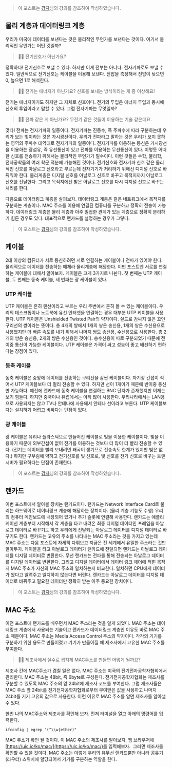 > 이 포스트는 [감자](https://www.inflearn.com/course/%EA%B7%B8%EB%A6%BC%EC%9C%BC%EB%A1%9C-%EC%89%BD%EA%B2%8C-%EB%B0%B0%EC%9A%B0%EB%8A%94-%EB%84%A4%ED%8A%B8%EC%9B%8C%ED%81%AC# '감자')님의 강의를 참조하여 작성하였습니다.

## 물리 계층과 데이터링크 계층

우리가 미국에 데이터를 보낸다는 것은 물리적인 무언가를 보낸다는 것이다. 여기서 물리적인 무언가는 어떤 것일까?

> 🙋🏻 전기신호가 아닌가요?

정확하다! 전기신호로 보낼 수 있다. 하지만 이게 전부는 아니다. 전자기파로도 보낼 수 있다. 일반적으로 전기신호는 케이블을 이용해 보낸다. 전압을 측정해서 전압이 낮으면 0, 높으면 1로 해석한다.

> 🙋🏻 전기는 에너지가 아닌가요? 신호를 보내는 방식이라는 게 좀 이상해요!

전기는 에너지이기도 하지만 그 자체로 신호이다. 전기의 투입은 에너지 투입과 동시에 신호의 투입이라고 말할 수 있다. 그럼 전자기파는 무엇일까?

> 🙋🏻 전파 같은 게 아닌가요? 무전기 같은 것들이 이용하는 기술 같은데요.

맞다! 전파는 전자기파의 일종이다. 전자기파는 진동수, 즉 주파수에 따라 구분하는데 우리가 보는 빛이라는 것은 가시광선이다. 우리가 전파라고 말하는 것은 우리가 보지 못하는 영역의 주파수 대역대로 전자기파의 일종이다. 전자기파를 이용하는 통신은 가시광선을 이용하는 광섬유, 즉 유선통신이 있고 전파를 이용하는 무선통신이 있다. 이렇듯 어떠한 신호를 전송하기 위해서는 물리적인 무언가가 필수이다. 이런 것들은 수학, 물리학, 전자공학들의 여러 학문 덕분에 가능해진 것이다. 전기신호와 전자기파 신호 같은 물리적인 신호를 아날로그 신호라고 부르는데 전자기기가 처리하기 위해선 디지털 신호로 바꿔줘야 한다. 물리계층은 디지털 신호를 아날로그 신호로 바꾸고 목적지까지 아날로그 신호를 전달한다. 그리고 목적지에선 받은 아날로그 신호를 다시 디지털 신호로 바꾸는 처리를 한다.

다음으로 데이터링크 계층을 살펴보자. 데이터링크 계층은 같은 네트워크에서 목적지를 구분하는 계층이다. MAC 주소를 이용해 연결된 컴퓨터를 구분하고 정확히 전송이 가능하다. 데이터링크 계층은 물리 계층과 아주 밀접한 관계가 있는 계층으로 정확히 분리하기 힘든 경우도 있다. 대표적으로 랜카드를 설명하는 경우가 그렇다.

> 이 포스트는 [감자](https://www.inflearn.com/course/%EA%B7%B8%EB%A6%BC%EC%9C%BC%EB%A1%9C-%EC%89%BD%EA%B2%8C-%EB%B0%B0%EC%9A%B0%EB%8A%94-%EB%84%A4%ED%8A%B8%EC%9B%8C%ED%81%AC# '감자')님의 강의를 참조하여 작성하였습니다.

## 케이블

2대 이상의 컴퓨터가 서로 통신하려면 서로 연결하는 케이블이나 전파가 있어야 한다. 물리적으로 데이터를 전송하는 매체라 물리계층에 해당한다. 이번 포스트엔 서로를 연결하는 케이블에 대해서 알아보자. 케이블은 크게 3가지로 나뉜다. 첫 번째는 UTP 케이블, 두 번째는 동축 케이블, 세 번째는 광 케이블이 있다.

### UTP 케이블

UTP 케이블은 흔히 랜선이라고 부르는 우리 주변에서 흔히 볼 수 있는 케이블이다. 우리의 데스크톱이나 노트북에 유선 인터넷을 연결하는 경우 대부분 UTP 케이블을 사용한다. UTP 케이블은 Unshielded Twisted Pair의 약자이다. 쉴드로 감싸지 않은 꼬인 구리선의 쌍이라는 뜻이다. 총 4개의 쌍에서 1개의 쌍은 송신용, 1개의 쌍은 수신용으로 사용했지만 더 빠른 속도를 내기 위해서 나머지 쌍도 송신용, 수신용으로 사용한다. 총 2개의 쌍은 송신용, 2개의 쌍은 수신용인 것이다. 송수신용이 따로 구분되었기 때문에 전이중 통신이 가능한 케이블이다. UTP 케이블은 가격이 싸고 성능이 좋고 배선하기 편하다는 장점이 있다.

### 동축 케이블

동축 케이블은 중앙에 데이터를 전송하는 구리선을 감싼 케이블이다. 자기장 간섭이 적어서 UTP 케이블보다 더 멀리 전송할 수 있다. 하지만 선이 1개이기 때문에 반이중 통신만 가능하다. 예전에 랜카드에 동축 케이블을 연결하는 BNC 단자가 존재했지만 이제는 보기 힘들다. 하지만 중국이나 유럽에서는 아직 많이 사용한다. 우리나라에서는 LAN용으로 사용되지는 않고 TV나 안테나에 사용돼서 안테나 선이라고 부른다. UTP 케이블보다는 설치하기 어렵고 비싸다는 단점이 있다.

### 광 케이블

광 케이블은 유리나 플라스틱으로 만들어진 케이블로 빛을 이용한 케이블이다. 빛을 이용하기 때문에 외부간섭이 없어 전기를 이용하는 것보다 더 많이 더 빨리 전송할 수 있다. (전기는 데이터를 빨리 보내려면 왜곡이 생기므로 전송속도 한계가 있지만 빛은 없다.) 하지만 구부림에 약하고 전기신호를 빛 신호로, 빛 신호를 전기 신호로 바꾸는 트랜시버가 필요하다는 단점이 존재한다.

> 이 포스트는 [감자](https://www.inflearn.com/course/%EA%B7%B8%EB%A6%BC%EC%9C%BC%EB%A1%9C-%EC%89%BD%EA%B2%8C-%EB%B0%B0%EC%9A%B0%EB%8A%94-%EB%84%A4%ED%8A%B8%EC%9B%8C%ED%81%AC# '감자')님의 강의를 참조하여 작성하였습니다.

## 랜카드

이번 포스트에서 알아볼 장치는 랜카드이다. 랜카드는 Network Interface Card로 불리는 하드웨어로 데이터링크 계층에 해당하는 장치이다. (물리 계층 기능도 수행) 우리의 컴퓨터 메인보드에 내장되어 있거나 추가 슬롯에 연결해 사용한다. 랜카드는 애플리케이션 계층부터 시작해서 각 계층을 타고 내려온 최종 디지털 데이터인 프레임을 아날로그 데이터로 바꾸기도 하고 우리에게 전달되는 아날로그 데이터를 디지털 데이터로 바꾸기도 한다. 랜카드는 고유의 주소를 나타내는 MAC 주소라는 것을 가지고 있는데 MAC 주소는 다음 포스트에 자세히 다뤄보고 지금은 전 세계에서 유일한 주소라는 것만 알아두자. 케이블을 타고 아날로그 데이터가 랜카드에 전달되면 랜카드는 아날로그 데이터를 디지털 데이터로 변환한다. 무선 랜카드는 전파를 통해 전송되는 아날로그 데이터를 디지털 데이터로 변환한다. 그리고 디지털 데이터에서 데이터 링크 헤더에 적힌 목적지 MAC 주소가 자신의 MAC 주소와 일치하는지 비교한다. 일치하면 CPU에게 데이터가 왔다고 알려주고 일치하지 않는다면 버린다. 랜카드는 아날로그 데이터를 디지털 데이터로 바꿔주고 필요한 데이터만 정확히 받는 아주 중요한 장치이다.

> 이 포스트는 [감자](https://www.inflearn.com/course/%EA%B7%B8%EB%A6%BC%EC%9C%BC%EB%A1%9C-%EC%89%BD%EA%B2%8C-%EB%B0%B0%EC%9A%B0%EB%8A%94-%EB%84%A4%ED%8A%B8%EC%9B%8C%ED%81%AC# '감자')님의 강의를 참조하여 작성하였습니다.

## MAC 주소

이전 포스트에 랜카드를 배우면서 MAC 주소라는 것을 알게 되었다. MAC 주소는 데이터링크 계층에서 사용되는 기술이고 랜카드가 데이터링크 계층인 이유도 바로 MAC 주소 때문이다. MAC 주소는 Media Access Control 주소의 약자이다. 각각의 기기를 구분하기 위한 용도로 만들어졌고 기기가 만들어질 때 제조사에서 고유한 MAC 주소를 부여한다.

> 🙋🏻 제조사에서 실수로 겹치게 MAC주소를 만들면 어떻게 될까요?

제조사 간에 MAC주소가 겹칠 일은 없다. MAC 주소는 미국의 전기전자공학자협회에서 관리한다. MAC 주소는 48bit, 즉 6byte로 구성된다. 전기전자공학자협회는 제조사를 구분할 수 있도록 MAC 주소의 앞 24bit에 제조사 코드를 부여한다. 그럼 제조사들은 MAC 주소 앞 24bit를 전기전자공학자협회로부터 부여받은 값을 사용하고 나머지 24bit를 기기 고유의 값으로 사용한다. 이런 이유로 MAC 주소를 알면 제조사를 알아낼 수 있다.

한번 나의 MAC주소와 제조사를 확인해 보자. 먼저 터미널을 열고 아래의 명령어를 입력한다.

```
ifconfig | egrep "(^\\w|ether)"
```

MAC 주소가 확인 될 것이다. 이 MAC 주소의 제조사를 알아보자. 웹 브라우저에 [https://uic.io/ko/mac/](https://uic.io/ko/mac/)를 입력해보자.  그러면 제조사를 확인할 수 있을 것이다. MAC 주소는 이렇게 우리의 유무선 랜카드뿐만 아니라 공유기(라우터) 스위치에 할당되어서 기기를 구분하는 역할을 한다.
